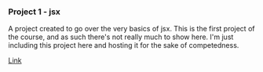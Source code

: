 ### Project 1 - jsx
A project created to go over the very basics of jsx. This is the first project of the course, and as such there's not really much to show here. I'm just including this project here and hosting it for the sake of competedness.

[Link](https://jsx-flax.vercel.app/)